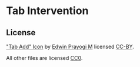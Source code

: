 # Tab Intervention

## License

["Tab Add" Icon](https://thenounproject.com/term/tab-add/1043489) by [Edwin Prayogi M](https://thenounproject.com/edwin.misran) licensed [CC-BY](https://creativecommons.org/licenses/by/3.0/us/legalcode).

All other files are licensed [CC0](https://creativecommons.org/publicdomain/zero/1.0/).
